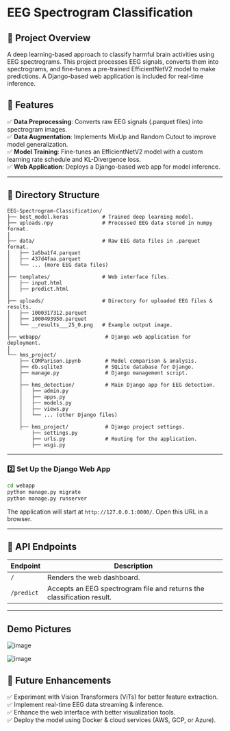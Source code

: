 # EEG Spectrogram Classification

## 📌 Project Overview
A deep learning-based approach to classify harmful brain activities using EEG spectrograms. This project processes EEG signals, converts them into spectrograms, and fine-tunes a pre-trained EfficientNetV2 model to make predictions. A Django-based web application is included for real-time inference.

## 🚀 Features
✅ **Data Preprocessing**: Converts raw EEG signals (.parquet files) into spectrogram images.  
✅ **Data Augmentation**: Implements MixUp and Random Cutout to improve model generalization.  
✅ **Model Training**: Fine-tunes an EfficientNetV2 model with a custom learning rate schedule and KL-Divergence loss.  
✅ **Web Application**: Deploys a Django-based web app for model inference.  

---

## 📁 Directory Structure
```
EEG-Spectrogram-Classification/
├── best_model.keras           # Trained deep learning model.
├── uploads.npy                # Processed EEG data stored in numpy format.
│
├── data/                      # Raw EEG data files in .parquet format.
│   ├── 1a5ba1f4.parquet
│   ├── 437d4faa.parquet
│   └── ... (more EEG data files)
│
├── templates/                 # Web interface files.
│   ├── input.html
│   ├── predict.html
│
├── uploads/                   # Directory for uploaded EEG files & results.
│   ├── 1000317312.parquet
│   ├── 1000493950.parquet
│   └── __results___25_0.png   # Example output image.
│
├── webapp/                     # Django web application for deployment.
│
└── hms_project/
    ├── COMParison.ipynb        # Model comparison & analysis.
    ├── db.sqlite3              # SQLite database for Django.
    ├── manage.py               # Django management script.
    │
    ├── hms_detection/          # Main Django app for EEG detection.
    │   ├── admin.py
    │   ├── apps.py
    │   ├── models.py
    │   ├── views.py
    │   └── ... (other Django files)
    │
    ├── hms_project/            # Django project settings.
        ├── settings.py
        ├── urls.py             # Routing for the application.
        ├── wsgi.py
```

---


### 2️⃣ Set Up the Django Web App
```sh
cd webapp
python manage.py migrate
python manage.py runserver
```
The application will start at `http://127.0.0.1:8000/`. Open this URL in a browser.

---

## 🔗 API Endpoints
| Endpoint     | Description  |
|-------------|-------------|
| `/`         | Renders the web dashboard. |
| `/predict`  | Accepts an EEG spectrogram file and returns the classification result. |

---
## Demo Pictures
![image](https://github.com/user-attachments/assets/a09bbca4-f593-4ab1-b1f0-6dd4da50a07c)

![image](https://github.com/user-attachments/assets/86ee6696-f07d-41d2-b502-9c5a9b2934c3)


## 🔮 Future Enhancements
✅ Experiment with Vision Transformers (ViTs) for better feature extraction.  
✅ Implement real-time EEG data streaming & inference.  
✅ Enhance the web interface with better visualization tools.  
✅ Deploy the model using Docker & cloud services (AWS, GCP, or Azure).  


